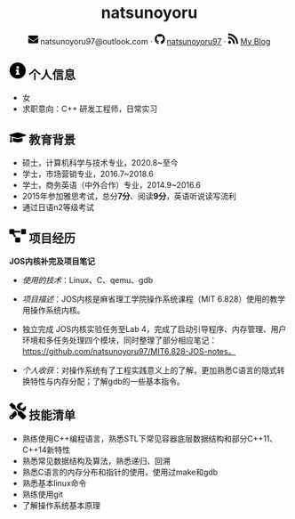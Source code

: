  <center>
     <h1>natsunoyoru</h1>
     <div>
         <span>
             <img src="assets/envelope-solid.svg" width="18px">
             natsunoyoru97@outlook.com
         </span>
         ·
         <span>
             <img src="assets/github-brands.svg" width="18px">
             <a href="https://github.com/natsunoyoru97">natsunoyoru97</a>
         </span>
         ·
         <span>
             <img src="assets/rss-solid.svg" width="18px">
             <a href="https://natsunoyoru97.github.io/">My Blog</a>
         </span>
     </div>
 </center>



 ## <img src="assets/info-circle-solid.svg" width="30px"> 个人信息 

 - 女
 - 求职意向：C++ 研发工程师，日常实习



## <img src="assets/graduation-cap-solid.svg" width="30px"> 教育背景

- 硕士，计算机科学与技术专业，2020.8~至今
- 学士，市场营销专业，2016.7~2018.6
- 学士，商务英语（中外合作）专业，2014.9~2016.6
- 2015年参加雅思考试，总分**7分**、阅读**9分**，英语听说读写流利
- 通过日语n2等级考试



## <img src="assets/project-diagram-solid.svg" width="30px"> 项目经历

**JOS内核补完及项目笔记**

- *使用的技术*：Linux、C、qemu、gdb

- *项目描述*：JOS内核是麻省理工学院操作系统课程（MIT 6.828）使用的教学用操作系统内核。

- 独立完成 JOS内核实验任务至Lab 4，完成了启动引导程序、内存管理、用户环境和多任务处理四个模块，同时整理了部分相应笔记：https://github.com/natsunoyoru97/MIT6.828-JOS-notes。

<!-- 使用一两句话描述项目的主要功能，然后介绍自己在项目中的角色，解决了什么问题，使用什么方式解决，比别人的方法相比有什么优势（尽量用数据来说明）。-->

- *个人收获*：对操作系统有了工程实践意义上的了解，更加熟悉C语言的隐式转换特性与内存分配；了解gdb的一些基本指令。



## <img src="assets/tools-solid.svg" width="30px"> 技能清单

- 熟练使用C++编程语言，熟悉STL下常见容器底层数据结构和部分C++11、C++14新特性
- 熟悉常见数据结构及算法，熟悉递归、回溯
- 熟悉C语言的内存分布和指针的使用，使用过make和gdb
- 熟悉基本linux命令
- 熟练使用git
- 了解操作系统基本原理



<!-- ## 自我评价 -->

<!-- 善于自学，通过阅读技术书籍、查阅互联网资料和编程练习掌握了JavaScript、C、C++编程语言，对常见数据结构及算法、计算机操作系统和计算机网络有基本了解，并在开始硕士课程之前就有了比较扎实的编程基础。-->

